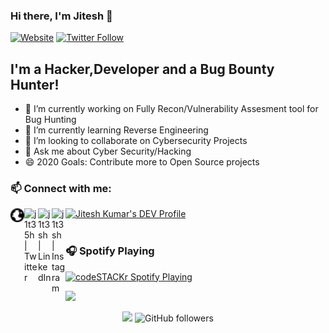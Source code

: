 ### Hi there, I'm Jitesh 👋

[![Website](https://img.shields.io/website?label=j1t3sh.github.io&style=for-the-badge&url=https%3A%2F%2Fj1t3sh.github.io)](https://j1t3sh.github.io)
[![Twitter Follow](https://img.shields.io/twitter/follow/j1t35h?color=1DA1F2&logo=twitter&style=for-the-badge)](https://twitter.com/intent/follow?original_referer=https%3A%2F%2Fgithub.com%2Fj1t3sh&screen_name=j1t35h)

## I'm a Hacker,Developer and a Bug Bounty Hunter!

- 🔭 I’m currently working on Fully Recon/Vulnerability Assesment tool for Bug Hunting
- 🌱 I’m currently learning Reverse Engineering
- 👯 I’m looking to collaborate on Cybersecurity Projects
- 💬 Ask me about Cyber Security/Hacking
- 😄 2020 Goals: Contribute more to Open Source projects

### 📫 Connect with me:

<a href="https://j1t3sh.github.io">
    <img align="left" alt="j1t3sh.github.io" width="22px" src="https://raw.githubusercontent.com/iconic/open-iconic/master/svg/globe.svg" />
  </a>
<a href="https://twitter.com/j1t35h">
    <img align="left" alt="j1t35h | Twitter" width="22px" src="https://cdn.jsdelivr.net/npm/simple-icons@v3/icons/twitter.svg" />     
  </a>
<a href="https://linkedin.com/in/j1t3sh">
    <img align="left" alt="j1t3sh | LinkedIn" width="22px" src="https://cdn.jsdelivr.net/npm/simple-icons@v3/icons/linkedin.svg" />        
  </a>
 <a href="https://instagram.com/jitesh.haxx">
    <img align="left" alt="j1t3sh | Instagram" width="22px" src="https://cdn.jsdelivr.net/npm/simple-icons@v3/icons/instagram.svg"/>        
  </a>
 <a href="https://dev.to/j1t3sh">
  <img src="https://d2fltix0v2e0sb.cloudfront.net/dev-badge.svg" alt="Jitesh Kumar's DEV Profile" height="30" width="30">
  </a>
        
  
<br />
<br />

### 🎧 Spotify Playing 
[<img src="https://now-playing-codestackr.vercel.app/api/spotify-playing" alt="codeSTACKr Spotify Playing" width="350" />](https://open.spotify.com/user/m2zw1izlrc4jprh52zmbmt90f)

<img src='https://github-readme-stats.vercel.app/api?username=j1t3sh&&show_icons=true&title_color=ffffff&icon_color=bb2acf&text_color=daf7dc&bg_color=151515'/>
<br />
<p align='center'>
  <!--<a href="#"><img src="https://badges.pufler.dev/visits/j1t3sh/j1t3sh"></a>             -->
  <a href="#"><img src="https://badges.pufler.dev/years/j1t3sh"></a>
  <img alt="GitHub followers" src="https://img.shields.io/github/followers/j1t3sh?style=social">
</p>


